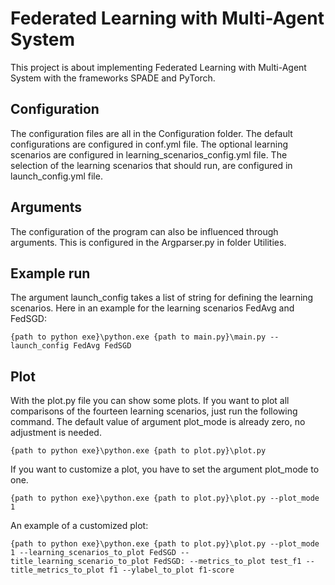 # Federated Learning with Multi-Agent System

This project is about implementing Federated Learning with Multi-Agent System with the frameworks SPADE and PyTorch.

## Configuration
The configuration files are all in the Configuration folder.
The default configurations are configured in conf.yml file.
The optional learning scenarios are configured in learning_scenarios_config.yml file.
The selection of the learning scenarios that should run, are configured in launch_config.yml file.

## Arguments
The configuration of the program can also be influenced through arguments. 
This is configured in the Argparser.py in folder Utilities.

## Example run
The argument launch_config takes a list of string for defining the learning scenarios.
Here in an example for the learning scenarios FedAvg and FedSGD:
```
{path to python exe}\python.exe {path to main.py}\main.py --launch_config FedAvg FedSGD
```

## Plot
With the plot.py file you can show some plots.
If you want to plot all comparisons of the fourteen learning scenarios, just run the following command. The default value of argument plot_mode is already zero, no adjustment is needed.
```
{path to python exe}\python.exe {path to plot.py}\plot.py
```
If you want to customize a plot, you have to set the argument plot_mode to one.
```
{path to python exe}\python.exe {path to plot.py}\plot.py --plot_mode 1
```
An example of a customized plot:
```
{path to python exe}\python.exe {path to plot.py}\plot.py --plot_mode 1 --learning_scenarios_to_plot FedSGD --title_learning_scenario_to_plot FedSGD: --metrics_to_plot test_f1 --title_metrics_to_plot f1 --ylabel_to_plot f1-score 
```
